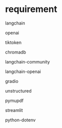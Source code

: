 # requirement 

langchain

openai

tiktoken 

chromadb 

langchain-community 

langchain-openai 

gradio 

unstructured

pymupdf

streamlit

python-dotenv

